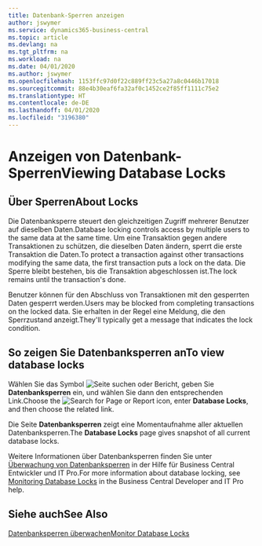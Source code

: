 ```yaml
---
title: Datenbank-Sperren anzeigen
author: jswymer
ms.service: dynamics365-business-central
ms.topic: article
ms.devlang: na
ms.tgt_pltfrm: na
ms.workload: na
ms.date: 04/01/2020
ms.author: jswymer
ms.openlocfilehash: 1153ffc97d0f22c889ff23c5a27a8c0446b17018
ms.sourcegitcommit: 88e4b30eaf6fa32af0c1452ce2f85ff1111c75e2
ms.translationtype: HT
ms.contentlocale: de-DE
ms.lasthandoff: 04/01/2020
ms.locfileid: "3196380"
---
```

# <a name="viewing-database-locks"></a><span data-ttu-id="e0219-102">Anzeigen von Datenbank-Sperren</span><span class="sxs-lookup"><span data-stu-id="e0219-102">Viewing Database Locks</span></span>

## <a name="about-locks"></a><span data-ttu-id="e0219-103">Über Sperren</span><span class="sxs-lookup"><span data-stu-id="e0219-103">About Locks</span></span>

<span data-ttu-id="e0219-104">Die Datenbanksperre steuert den gleichzeitigen Zugriff mehrerer Benutzer auf dieselben Daten.</span><span class="sxs-lookup"><span data-stu-id="e0219-104">Database locking controls access by multiple users to the same data at the same time.</span></span> <span data-ttu-id="e0219-105">Um eine Transaktion gegen andere Transaktionen zu schützen, die dieselben Daten ändern, sperrt die erste Transaktion die Daten.</span><span class="sxs-lookup"><span data-stu-id="e0219-105">To protect a transaction against other transactions modifying the same data, the first transaction puts a lock on the data.</span></span> <span data-ttu-id="e0219-106">Die Sperre bleibt bestehen, bis die Transaktion abgeschlossen ist.</span><span class="sxs-lookup"><span data-stu-id="e0219-106">The lock remains until the transaction's done.</span></span>

<span data-ttu-id="e0219-107">Benutzer können für den Abschluss von Transaktionen mit den gesperrten Daten gesperrt werden.</span><span class="sxs-lookup"><span data-stu-id="e0219-107">Users may be blocked from completing transactions on the locked data.</span></span> <span data-ttu-id="e0219-108">Sie erhalten in der Regel eine Meldung, die den Sperrzustand anzeigt.</span><span class="sxs-lookup"><span data-stu-id="e0219-108">They'll typically get a message that indicates the lock condition.</span></span>

## <a name="to-view-database-locks"></a><span data-ttu-id="e0219-109">So zeigen Sie Datenbanksperren an</span><span class="sxs-lookup"><span data-stu-id="e0219-109">To view database locks</span></span>

<span data-ttu-id="e0219-110">Wählen Sie das Symbol ![Seite suchen oder Bericht](media/ui-search/search_small.png "Suchen Sie nach dem Symbol Seite oder Bericht"), geben Sie **Datenbanksperren** ein, und wählen Sie dann den entsprechenden Link.</span><span class="sxs-lookup"><span data-stu-id="e0219-110">Choose the ![Search for Page or Report](media/ui-search/search_small.png "Search for Page or Report icon") icon, enter **Database Locks**, and then choose the related link.</span></span>

<span data-ttu-id="e0219-111">Die Seite **Datenbanksperren** zeigt eine Momentaufnahme aller aktuellen Datenbanksperren.</span><span class="sxs-lookup"><span data-stu-id="e0219-111">The **Database Locks** page gives snapshot of all current database locks.</span></span>

<span data-ttu-id="e0219-112">Weitere Informationen über Datenbanksperren finden Sie unter [Überwachung von Datenbanksperren](/dynamics365/business-central/a/dev-itpro/administration/monitor-database-locks) in der Hilfe für Business Central Entwickler und IT Pro.</span><span class="sxs-lookup"><span data-stu-id="e0219-112">For more information about database locking, see [Monitoring Database Locks](/dynamics365/business-central/a/dev-itpro/administration/monitor-database-locks) in the Business Central Developer and IT Pro help.</span></span>

## <a name="see-also"></a><span data-ttu-id="e0219-113">Siehe auch</span><span class="sxs-lookup"><span data-stu-id="e0219-113">See Also</span></span>

[<span data-ttu-id="e0219-114">Datenbanksperren überwachen</span><span class="sxs-lookup"><span data-stu-id="e0219-114">Monitor Database Locks</span></span>](/dynamics365/business-central/a/dev-itpro/administration/monitor-database-locks) 
